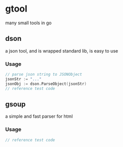 # gtool

many small tools in go

## dson

a json tool, and is wrapped standard lib, is easy to use

### Usage

```go
// parse json string to JSONObject
jsonStr := "..."
jsonObj := dson.ParseObject(jsonStr)
// reference test code

```

## gsoup

a  simple and fast parser for html

### Usage

```go
// reference test code
```
